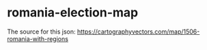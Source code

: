 # romania-election-map

The source for this json:
https://cartographyvectors.com/map/1506-romania-with-regions
